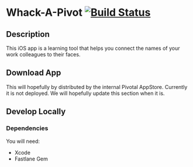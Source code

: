 # Whack-A-Pivot [![Build Status](https://travis-ci.org/whackapivot/WhackAPivotSwift.svg?branch=master)](https://travis-ci.org/whackapivot/WhackAPivotSwift)

## Description
This iOS app is a learning tool that helps you connect the names of your work colleagues to their faces.

## Download App
This will hopefully by distributed by the internal Pivotal AppStore.  Currently it is not deployed.  We will hopefully update this section when it is.

## Develop Locally
### Dependencies
You will need:
- Xcode
- Fastlane Gem
